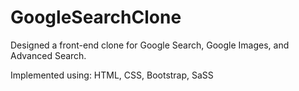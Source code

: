 # GoogleSearchClone
Designed a front-end clone for Google Search, Google Images, and Advanced Search.

Implemented using: HTML, CSS, Bootstrap, SaSS
